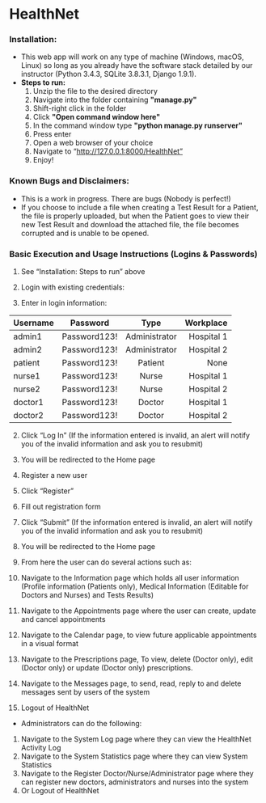 # HealthNet

###

### Installation:  
* This web app will work on any type of machine (Windows, macOS, Linux) so long as you already have the software stack detailed by our instructor (Python 3.4.3, SQLite 3.8.3.1, Django 1.9.1).
* __Steps to run:__
	1. Unzip the file to the desired directory
	2. Navigate into the folder containing __"manage.py"__
	3. Shift-right click in the folder
	4. Click __"Open command window here"__
  5. In the command window type __"python manage.py runserver"__
  6. Press enter
  7. Open a web browser of your choice
  8. Navigate to “http://127.0.0.1:8000/HealthNet”
  9. Enjoy!

### Known Bugs and Disclaimers:
* This is a work in progress. There are bugs (Nobody is perfect!)
* If you choose to include a file when creating a Test Result for a Patient, the file is properly uploaded, but when the Patient goes to view their new Test Result and download the attached file, the file becomes corrupted and is unable to be opened.

### Basic Execution and Usage Instructions (Logins & Passwords)
1. See “Installation: Steps to run” above

2. Login with existing credentials:
 1. Enter in login information:
 
   | Username | Password | Type | Workplace |
   | ------------- |:-------------:|:-------------:| -----:|
   | admin1 | Password123! | Administrator | Hospital 1 |
   | admin2 | Password123! | Administrator | Hospital 2 |
   | patient | Password123! | Patient | None |
   | nurse1 | Password123! | Nurse | Hospital 1 |
   | nurse2 | Password123! | Nurse | Hospital 2 |
   | doctor1 | Password123! | Doctor | Hospital 1 |
   | doctor2 | Password123! | Doctor | Hospital 2 |
   
  2. Click “Log In” (If the information entered is invalid, an alert will notify you of the invalid information and ask you to resubmit)
  3. You will be redirected to the Home page

3. Register a new user
 1. Click “Register”
 2. Fill out registration form
 3. Click “Submit” (If the information entered is invalid, an alert will notify you of the invalid information and ask you to resubmit)
 4. You will be redirected to the Home page

4. From here the user can do several actions such as:
 1. Navigate to the Information page which holds all user information (Profile information (Patients only), Medical Information (Editable for Doctors and Nurses) and Tests Results)
 2. Navigate to the Appointments page where the user can create, update and cancel appointments
 3. Navigate to the Calendar page, to view future applicable appointments in a visual format
 4. Navigate to the Prescriptions page, To view, delete (Doctor only), edit (Doctor only) or update (Doctor only) prescriptions.
 5. Navigate to the Messages page, to send, read, reply to and delete messages sent by users of the system
 6. Logout of HealthNet
 
* Administrators can do the following:
 1. Navigate to the System Log page where they can view the HealthNet Activity Log
 2. Navigate to the System Statistics page where they can view System Statistics
 3. Navigate to the Register Doctor/Nurse/Administrator page where they can register new doctors, administrators and nurses into the system
 4. Or Logout of HealthNet
